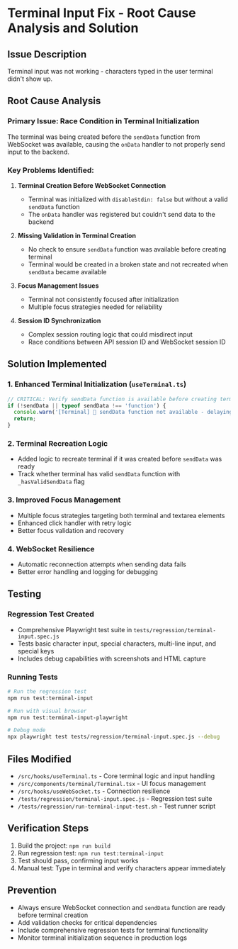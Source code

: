 # Terminal Input Fix - Root Cause Analysis and Solution

## Issue Description
Terminal input was not working - characters typed in the user terminal didn't show up.

## Root Cause Analysis

### Primary Issue: Race Condition in Terminal Initialization
The terminal was being created before the `sendData` function from WebSocket was available, causing the `onData` handler to not properly send input to the backend.

### Key Problems Identified:

1. **Terminal Creation Before WebSocket Connection**
   - Terminal was initialized with `disableStdin: false` but without a valid `sendData` function
   - The `onData` handler was registered but couldn't send data to the backend

2. **Missing Validation in Terminal Creation**
   - No check to ensure `sendData` function was available before creating terminal
   - Terminal would be created in a broken state and not recreated when `sendData` became available

3. **Focus Management Issues**
   - Terminal not consistently focused after initialization
   - Multiple focus strategies needed for reliability

4. **Session ID Synchronization**
   - Complex session routing logic that could misdirect input
   - Race conditions between API session ID and WebSocket session ID

## Solution Implemented

### 1. Enhanced Terminal Initialization (`useTerminal.ts`)
```javascript
// CRITICAL: Verify sendData function is available before creating terminal
if (!sendData || typeof sendData !== 'function') {
  console.warn('[Terminal] 🚨 sendData function not available - delaying terminal creation');
  return;
}
```

### 2. Terminal Recreation Logic
- Added logic to recreate terminal if it was created before `sendData` was ready
- Track whether terminal has valid `sendData` function with `_hasValidSendData` flag

### 3. Improved Focus Management
- Multiple focus strategies targeting both terminal and textarea elements
- Enhanced click handler with retry logic
- Better focus validation and recovery

### 4. WebSocket Resilience
- Automatic reconnection attempts when sending data fails
- Better error handling and logging for debugging

## Testing

### Regression Test Created
- Comprehensive Playwright test suite in `tests/regression/terminal-input.spec.js`
- Tests basic character input, special characters, multi-line input, and special keys
- Includes debug capabilities with screenshots and HTML capture

### Running Tests
```bash
# Run the regression test
npm run test:terminal-input

# Run with visual browser
npm run test:terminal-input-playwright

# Debug mode
npx playwright test tests/regression/terminal-input.spec.js --debug
```

## Files Modified
- `/src/hooks/useTerminal.ts` - Core terminal logic and input handling
- `/src/components/terminal/Terminal.tsx` - UI focus management
- `/src/hooks/useWebSocket.ts` - Connection resilience
- `/tests/regression/terminal-input.spec.js` - Regression test suite
- `/tests/regression/run-terminal-input-test.sh` - Test runner script

## Verification Steps
1. Build the project: `npm run build`
2. Run regression test: `npm run test:terminal-input`
3. Test should pass, confirming input works
4. Manual test: Type in terminal and verify characters appear immediately

## Prevention
- Always ensure WebSocket connection and `sendData` function are ready before terminal creation
- Add validation checks for critical dependencies
- Include comprehensive regression tests for terminal functionality
- Monitor terminal initialization sequence in production logs